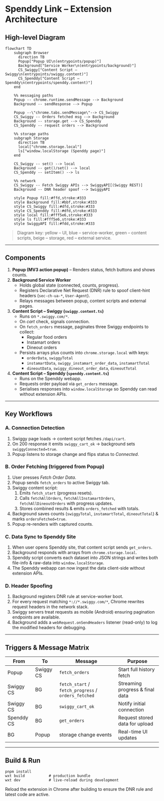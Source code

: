 # Spenddy Link – Extension Architecture

## High-level Diagram

```mermaid
flowchart TD
    subgraph Browser
      direction TB
      Popup["Popup UI\n(entrypoints/popup)"]
      Background["Service Worker\n(entrypoints/background)"]
      CS_Swiggy["Content Script – Swiggy\n(entrypoints/swiggy.content)"]
      CS_Spenddy["Content Script – Spenddy\n(entrypoints/spenddy.content)"]
    end

    %% messaging paths
    Popup -- chrome.runtime.sendMessage --> Background
    Background -- sendResponse --> Popup

    Popup --\"chrome.tabs.sendMessage\"--> CS_Swiggy
    CS_Swiggy -- Orders fetched msg --> Background
    Background -- storage.get --> CS_Spenddy
    CS_Spenddy -- request orders --> Background

    %% storage paths
    subgraph Storage
      direction TB
      local["chrome.storage.local"]
      ls["window.localStorage (Spenddy page)"]
    end

    CS_Swiggy -- set() --> local
    Background -- get()/set() --> local
    CS_Spenddy -- setItem() --> ls

    %% network
    CS_Swiggy -- Fetch Swiggy APIs --> SwiggyAPI[(Swiggy REST)]
    Background -- DNR header spoof --> SwiggyAPI

    style Popup fill:#ffd,stroke:#333
    style Background fill:#bbf,stroke:#333
    style CS_Swiggy fill:#dfd,stroke:#333
    style CS_Spenddy fill:#dfd,stroke:#333
    style local fill:#fff5e6,stroke:#333
    style ls fill:#fff5e6,stroke:#333
    style SwiggyAPI fill:#fdd,stroke:#333
```

> Diagram key: yellow – UI, blue – service-worker, green – content scripts, beige – storage, red – external service.

---

## Components

1. **Popup (MV3 action popup)** – Renders status, fetch buttons and shows counts.
2. **Background Service Worker**
   * Holds global state (connected, counts, progress).
   * Registers Declarative Net Request (DNR) rule to spoof client-hint headers (`sec-ch-ua-*`, `User-Agent`).
   * Relays messages between popup, content scripts and external pages.
3. **Content Script – Swiggy (`swiggy.content.ts`)**
   * Runs on `*.swiggy.com/*`.
   * On *cart* check, signals connection.
   * On `fetch_orders` message, paginates three Swiggy endpoints to collect:
     - Regular food orders
     - Instamart orders
     - Dineout orders
   * Persists arrays plus counts into `chrome.storage.local` with keys:
     - `orderData`, `swiggyTotal`
     - `instamartData`, `swiggy_instamart_order_data`, `instamartTotal`
     - `dineoutData`, `swiggy_dineout_order_data`, `dineoutTotal`
4. **Content Script – Spenddy (`spenddy.content.ts`)**
   * Runs on the Spenddy webapp.
   * Requests order payload via `get_orders` message.
   * Serialises responses into `window.localStorage` so Spenddy can read without extension APIs.

---

## Key Workflows

### A. Connection Detection
1. Swiggy page loads → content script fetches `/dapi/cart`.
2. On 200 response it emits `swiggy_cart_ok` → background sets `swiggyConnected=true`.
3. Popup listens to storage change and flips status to *Connected*.

### B. Order Fetching (triggered from Popup)
1. User presses *Fetch Order Data*.
2. Popup sends `fetch_orders` to active Swiggy tab.
3. Swiggy content script:
   1. Emits `fetch_start` (progress resets).
   2. Calls `fetchAllOrders`, `fetchAllInstamartOrders`, `fetchAllDineoutOrders` with progress updates.
   3. Stores combined results & emits `orders_fetched` with totals.
4. Background saves counts (`swiggyTotal`, `instamartTotal`, `dineoutTotal`) & marks `ordersFetched=true`.
5. Popup re-renders with captured counts.

### C. Data Sync to Spenddy Site
1. When user opens Spenddy site, that content script sends `get_orders`.
2. Background responds with arrays from `chrome.storage.local`.
3. Spenddy script converts each dataset into JSON strings and writes both file-info & raw-data into `window.localStorage`.
4. The Spenddy webapp can now ingest the data client-side without extension APIs.

### D. Header Spoofing
1. Background registers DNR rule at service-worker boot.
2. For every request matching `*://*.swiggy.com/*`, Chrome rewrites request headers in the network stack.
3. Swiggy servers treat requests as mobile (Android) ensuring pagination endpoints are available.
4. Background adds a `webRequest.onSendHeaders` listener (read-only) to log the modified headers for debugging.

---

## Triggers & Message Matrix

| From | To | Message | Purpose |
|------|----|---------|---------|
| Popup | Swiggy CS | `fetch_orders` | Start full history fetch |
| Swiggy CS | BG | `fetch_start` / `fetch_progress` / `orders_fetched` | Streaming progress & final data |
| Swiggy CS | BG | `swiggy_cart_ok` | Notify initial connection |
| Spenddy CS | BG | `get_orders` | Request stored data for upload |
| BG | Popup | storage change events | Real-time UI updates |

---

## Build & Run
```
pnpm install
wxt build           # production bundle
wxt dev             # live-reload during development
```

Reload the extension in Chrome after building to ensure the DNR rule and latest code are active. 